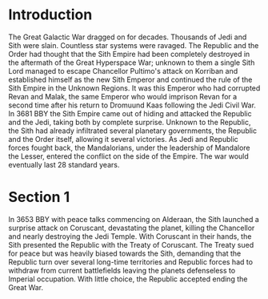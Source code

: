 # Introduction
The Great Galactic War dragged on for decades.
Thousands of Jedi and Sith were slain.
Countless star systems were ravaged.
The Republic and the Order had thought that the Sith Empire had been completely destroyed in the aftermath of the Great Hyperspace War; unknown to them a single Sith Lord managed to escape Chancellor Pultimo's attack on Korriban and established himself as the new Sith Emperor and continued the rule of the Sith Empire in the Unknown Regions.
It was this Emperor who had corrupted Revan and Malak, the same Emperor who would imprison Revan for a second time after his return to Dromuund Kaas following the Jedi Civil War.
In 3681 BBY the Sith Empire came out of hiding and attacked the Republic and the Jedi, taking both by complete surprise.
Unknown to the Republic, the Sith had already infiltrated several planetary governments, the Republic and the Order itself, allowing it several victories.
As Jedi and Republic forces fought back, the Mandalorians, under the leadership of Mandalore the Lesser, entered the conflict on the side of the Empire.
The war would eventually last 28 standard years.

# Section 1
In 3653 BBY with peace talks commencing on Alderaan, the Sith launched a surprise attack on Coruscant, devastating the planet, killing the Chancellor and nearly destroying the Jedi Temple.
With Coruscant in their hands, the Sith presented the Republic with the Treaty of Coruscant.
The Treaty sued for peace but was heavily biased towards the Sith, demanding that the Republic turn over several long-time territories and Republic forces had to withdraw from current battlefields leaving the planets defenseless to Imperial occupation.
With little choice, the Republic accepted ending the Great War.